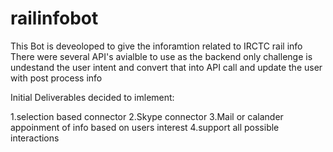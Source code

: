 # railinfobot
This Bot is deveoloped to give the inforamtion related to IRCTC rail info 
There were several API's avialble to use as the backend 
only challenge is undestand the user intent and convert that into API call and update the user with post process info 

Initial Deliverables decided to imlement:

1.selection based connector 
2.Skype connector 
3.Mail or calander appoinment of info  based on users interest 
4.support all possible interactions 
